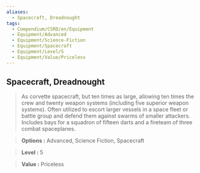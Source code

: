 ```yaml
---
aliases:
  - Spacecraft, Dreadnought
tags:
  - Compendium/CSRD/en/Equipment
  - Equipment/Advanced
  - Equipment/Science-Fiction
  - Equipment/Spacecraft
  - Equipment/Level/5
  - Equipment/Value/Priceless
---
```

  
    
## Spacecraft, Dreadnought    
    
>As corvette spacecraft, but ten times as large, allowing ten times the crew and twenty weapon systems (including five superior weapon systems). Often utilized to escort larger vessels in a space fleet or battle group and defend them against swarms of smaller attackers. Includes bays for a squadron of fifteen darts and a fireteam of three combat spaceplanes.    
> **Options :** Advanced, Science Fiction, Spacecraft    
> **Level :** 5    
> **Value :** Priceless